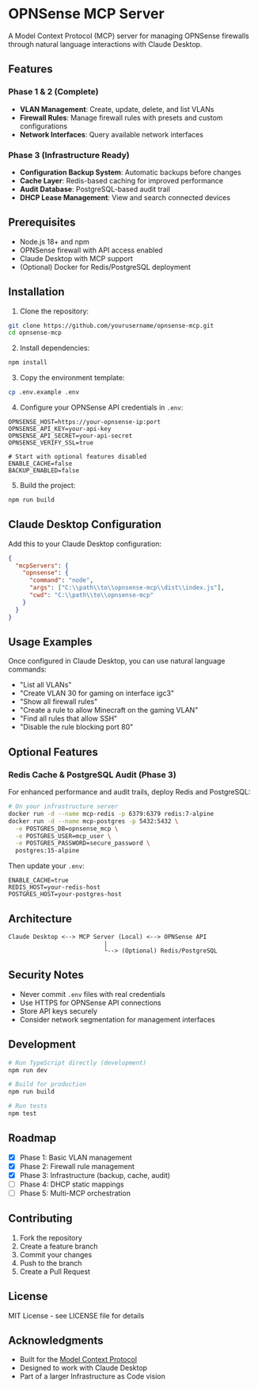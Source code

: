 # OPNSense MCP Server

A Model Context Protocol (MCP) server for managing OPNSense firewalls through natural language interactions with Claude Desktop.

## Features

### Phase 1 & 2 (Complete)
- **VLAN Management**: Create, update, delete, and list VLANs
- **Firewall Rules**: Manage firewall rules with presets and custom configurations
- **Network Interfaces**: Query available network interfaces

### Phase 3 (Infrastructure Ready)
- **Configuration Backup System**: Automatic backups before changes
- **Cache Layer**: Redis-based caching for improved performance
- **Audit Database**: PostgreSQL-based audit trail
- **DHCP Lease Management**: View and search connected devices

## Prerequisites

- Node.js 18+ and npm
- OPNSense firewall with API access enabled
- Claude Desktop with MCP support
- (Optional) Docker for Redis/PostgreSQL deployment

## Installation

1. Clone the repository:
```bash
git clone https://github.com/yourusername/opnsense-mcp.git
cd opnsense-mcp
```

2. Install dependencies:
```bash
npm install
```

3. Copy the environment template:
```bash
cp .env.example .env
```

4. Configure your OPNSense API credentials in `.env`:
```env
OPNSENSE_HOST=https://your-opnsense-ip:port
OPNSENSE_API_KEY=your-api-key
OPNSENSE_API_SECRET=your-api-secret
OPNSENSE_VERIFY_SSL=true

# Start with optional features disabled
ENABLE_CACHE=false
BACKUP_ENABLED=false
```

5. Build the project:
```bash
npm run build
```

## Claude Desktop Configuration

Add this to your Claude Desktop configuration:

```json
{
  "mcpServers": {
    "opnsense": {
      "command": "node",
      "args": ["C:\\path\\to\\opnsense-mcp\\dist\\index.js"],
      "cwd": "C:\\path\\to\\opnsense-mcp"
    }
  }
}
```

## Usage Examples

Once configured in Claude Desktop, you can use natural language commands:

- "List all VLANs"
- "Create VLAN 30 for gaming on interface igc3"
- "Show all firewall rules"
- "Create a rule to allow Minecraft on the gaming VLAN"
- "Find all rules that allow SSH"
- "Disable the rule blocking port 80"

## Optional Features

### Redis Cache & PostgreSQL Audit (Phase 3)

For enhanced performance and audit trails, deploy Redis and PostgreSQL:

```bash
# On your infrastructure server
docker run -d --name mcp-redis -p 6379:6379 redis:7-alpine
docker run -d --name mcp-postgres -p 5432:5432 \
  -e POSTGRES_DB=opnsense_mcp \
  -e POSTGRES_USER=mcp_user \
  -e POSTGRES_PASSWORD=secure_password \
  postgres:15-alpine
```

Then update your `.env`:
```env
ENABLE_CACHE=true
REDIS_HOST=your-redis-host
POSTGRES_HOST=your-postgres-host
```

## Architecture

```
Claude Desktop <--> MCP Server (Local) <--> OPNSense API
                           |
                           └--> (Optional) Redis/PostgreSQL
```

## Security Notes

- Never commit `.env` files with real credentials
- Use HTTPS for OPNSense API connections
- Store API keys securely
- Consider network segmentation for management interfaces

## Development

```bash
# Run TypeScript directly (development)
npm run dev

# Build for production
npm run build

# Run tests
npm test
```

## Roadmap

- [x] Phase 1: Basic VLAN management
- [x] Phase 2: Firewall rule management
- [x] Phase 3: Infrastructure (backup, cache, audit)
- [ ] Phase 4: DHCP static mappings
- [ ] Phase 5: Multi-MCP orchestration

## Contributing

1. Fork the repository
2. Create a feature branch
3. Commit your changes
4. Push to the branch
5. Create a Pull Request

## License

MIT License - see LICENSE file for details

## Acknowledgments

- Built for the [Model Context Protocol](https://github.com/anthropics/mcp)
- Designed to work with Claude Desktop
- Part of a larger Infrastructure as Code vision